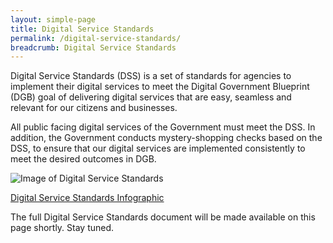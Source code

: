 ```yaml
---
layout: simple-page
title: Digital Service Standards
permalink: /digital-service-standards/
breadcrumb: Digital Service Standards
---
```

Digital Service Standards (DSS) is a set of standards for agencies to implement their digital services to meet the Digital Government Blueprint (DGB) goal of delivering digital services that are easy, seamless and relevant for our citizens and businesses.

All public facing digital services of the Government must meet the DSS.  In addition, the Government conducts mystery-shopping checks based on the DSS, to ensure that our digital services are implemented consistently to meet the desired outcomes in DGB.

![Image of Digital Service Standards]({{site.baseurl}}/images/digital-transformation/GovTech_DSS_Summary_Infographic_Ver3.1_ip03_021018.jpg)


[Digital Service Standards Infographic](/files/digital-transformation/GovTech_DSS_Summary_Infographic_2Oct2018.pdf)


The full Digital Service Standards document will be made available on this page shortly.  Stay tuned. 


